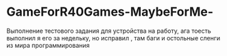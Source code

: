 # GameForR40Games-MaybeForMe-
Выполнение тестового задания для устройства на работу, ага тоесть выполнил я его за недельку, но исправил , там баги и остольные сленги из мира программирования
